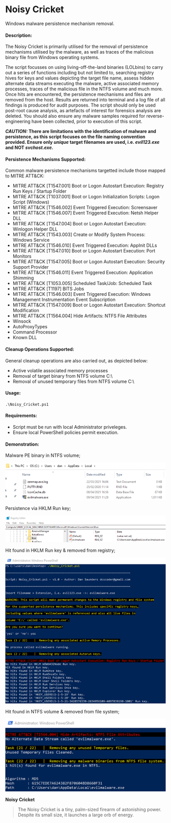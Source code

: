 # Noisy Cricket
Windows malware persistence mechanism removal.

#### Description:

The Noisy Cricket is primarily utilised for the removal of persistence mechanisms utilised by the malware, as well as traces of the malicious binary file from Windows operating systems.

The script focusses on using living-off-the-land binaries (LOLbins) to carry out a series of functions including but not limited to, searching registry hives for keys and values depicting the target file name, assess hidden alternate data streams executing the malware, active associated memory processes, traces of the malicious file in the NTFS volume and much more.
Once hits are encountered, the persistence mechanisms and files are removed from the host.
Results are returned into terminal and a log file of all findings is produced for audit purposes.
The script should only be used post-root cause analysis, as artefacts of interest for forensics analysis are deleted.
You should also ensure any malware samples required for reverse-engineering have been collected, prior to execution of this script.

**_CAUTION:_ There are limitations with the identification of malware and persistence, as this script focuses on the file naming convention provided. Ensure only _unique_ target filenames are used, i.e. _evil123.exe_ and NOT _svchost.exe_.**

#### Persistence Mechanisms Supported:

Common malware persistence mechanisms targetted include those mapped to MITRE ATT&CK:

- MITRE ATT&CK [T1547.001] Boot or Logon Autostart Execution: Registry Run Keys / Startup Folder
- MITRE ATT&CK [T1037.001] Boot or Logon Initialization Scripts: Logon Script (Windows)
- MITRE ATT&CK [T1546.002] Event Triggered Execution: Screensaver
- MITRE ATT&CK [T1546.007] Event Triggered Execution: Netsh Helper DLL
- MITRE ATT&CK [T1547.004] Boot or Logon Autostart Execution: Winlogon Helper DLL
- MITRE ATT&CK [T1543.003] Create or Modify System Process: Windows Service
- MITRE ATT&CK [T1546.010] Event Triggered Execution: AppInit DLLs
- MITRE ATT&CK [T1547.010] Boot or Logon Autostart Execution: Port Monitors
- MITRE ATT&CK [T1547.005] Boot or Logon Autostart Execution: Security Support Provider
- MITRE ATT&CK [T1546.011] Event Triggered Execution: Application Shimming
- MITRE ATT&CK [T1053.005] Scheduled Task/Job: Scheduled Task
- MITRE ATT&CK [T1197] BITS Jobs
- MITRE ATT&CK [T1546.003] Event Triggered Execution: Windows Management Instrumentation Event Subscription
- MITRE ATT&CK [T1547.009] Boot or Logon Autostart Execution: Shortcut Modification
- MITRE ATT&CK [T1564.004] Hide Artifacts: NTFS File Attributes
- Winsock
- AutoProxyTypes
- Command Processor
- Known DLL

#### Cleanup Operations Supported:

General cleanup operations are also carried out, as depicted below:

- Active volatile associated memory processes
- Removal of target binary from NTFS volume C:\
- Removal of unused temporary files from NTFS volume C:\

#### Usage:

```
.\Noisy_Cricket.ps1
```

#### Requirements:

- Script must be run with local Administrator priveleges.
- Ensure local PowerShell policies permit execution.

#### Demonstration:

Malware PE binary in NTFS volume;

![alt text](https://github.com/DCScoder/Noisy-Cricket/blob/main/Screenshots/File%20System%20binary.png)

Persistence via HKLM Run key;

![alt text](https://github.com/DCScoder/Noisy-Cricket/blob/main/Screenshots/Reg%20persistence.png)

Hit found in HKLM Run key & removed from registry;

![alt text](https://github.com/DCScoder/Noisy-Cricket/blob/main/Screenshots/Run%20key%20hit.png)

Hit found in NTFS volume & removed from file system;

![alt text](https://github.com/DCScoder/Noisy-Cricket/blob/main/Screenshots/NTFS%20hit.png)

**Noisy Cricket**

> The Noisy Cricket is a tiny, palm-sized firearm of astonishing power. Despite its small size, it launches a large orb of energy.
